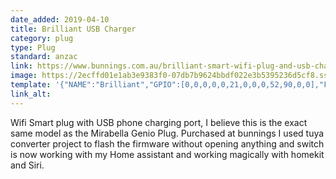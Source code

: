 ```yaml
---
date_added: 2019-04-10
title: Brilliant USB Charger
category: plug
type: Plug
standard: anzac
link: https://www.bunnings.com.au/brilliant-smart-wifi-plug-and-usb-charger_p0091644
image: https://2ecffd01e1ab3e9383f0-07db7b9624bbdf022e3b5395236d5cf8.ssl.cf4.rackcdn.com/Product-800x800/c5218415-c9d2-4797-be3e-617fceaa27c9.png
template: '{"NAME":"Brilliant","GPIO":[0,0,0,0,0,21,0,0,0,52,90,0,0],"FLAG":0,"BASE":18}' 
link_alt: 
---
```

Wifi Smart plug with USB phone charging port, I believe this is the exact same model as the Mirabella Genio Plug. Purchased at bunnings I used tuya converter project to flash the firmware without opening anything and switch is now working with my Home assistant and working magically with homekit and Siri. 
